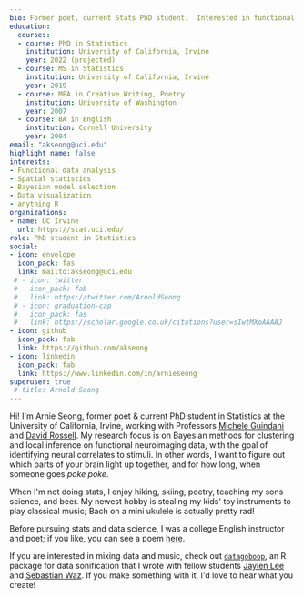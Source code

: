 ```yaml
---
bio: Former poet, current Stats PhD student.  Interested in functional data analysis, spatial statistics, stats education, data visualization, and anything R.  
education:
  courses:
  - course: PhD in Statistics
    institution: University of California, Irvine
    year: 2022 (projected)
  - course: MS in Statistics
    institution: University of California, Irvine
    year: 2019
  - course: MFA in Creative Writing, Poetry
    institution: University of Washington
    year: 2007
  - course: BA in English
    institution: Cornell University
    year: 2004
email: "akseong@uci.edu"
highlight_name: false
interests:
- Functional data analysis
- Spatial statistics
- Bayesian model selection
- Data visualization
- anything R
organizations:
- name: UC Irvine
  url: https://stat.uci.edu/
role: PhD student in Statistics
social:
- icon: envelope
  icon_pack: fas
  link: mailto:akseong@uci.edu
 # - icon: twitter
 #   icon_pack: fab
 #   link: https://twitter.com/ArnoldSeong
 # - icon: graduation-cap
 #   icon_pack: fas
 #   link: https://scholar.google.co.uk/citations?user=sIwtMXoAAAAJ
- icon: github
  icon_pack: fab
  link: https://github.com/akseong
- icon: linkedin
  icon_pack: fab
  link: https://www.linkedin.com/in/arnieseong
superuser: true
 # title: Arnold Seong
---
```



Hi!  I'm Arnie Seong, former poet & current PhD student in Statistics at the University of California, Irvine, working with Professors [Michele Guindani](http://www.micheleguindani.info/) and [David Rossell](https://sites.google.com/site/rosselldavid/).  My research focus is on Bayesian methods for clustering and local inference on functional neuroimaging data, with the goal of identifying neural correlates to stimuli.  In other words, I want to figure out which parts of your brain light up together, and for how long, when someone goes _poke poke_.

When I'm not doing stats, I enjoy hiking, skiing, poetry, teaching my sons science, and beer.  My newest hobby is stealing my kids' toy instruments to play classical music; Bach on a mini ukulele is actually pretty rad!  

Before pursuing stats and data science, I was a college English instructor and poet; if you like, you can see a poem [here](https://www.montrealpoetryprize.com/poems/sonnet-for-the-tiny-neutron).

If you are interested in mixing data and music, check out [`datagoboop`](https://github.com/akseong/datagoboop#datagoboop), an R package for data sonification that I wrote with fellow students [Jaylen Lee](https://www.ics.uci.edu/~jaylenl/) and [Sebastian Waz](https://lohdownonscience.com/meet-the-hive/sebastian-waz/).  If you make something with it, I'd love to hear what you create!




<!-- {{< icon name="download" pack="fas" >}} You can download my resumé {{< staticref "media/resume.pdf" "newtab" >}}here{{< /staticref >}}. -->

